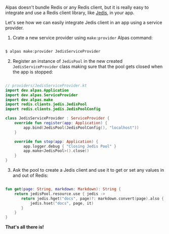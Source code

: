 Alpas doesn't bundle Redis or any Redis client, but it is really easy to integrate and use a Redis client
library, like [Jedis](https://github.com/xetorthio/jedis), in your app.

Let's see how we can easily integrate Jedis client in an app using a service provider.

<div class="ordered-list">

1. Crate a new service provider using `make:provider` Alpas command:

```bash

$ alpas make:provider JedisServiceProvider

```

2. Register an instance of `JedisPool` in the new created `JedisServiceProvider` class making sure that the pool 
gets closed when the app is stopped:

<span class="line-numbers" data-start="8">

```kotlin

// providers/JedisServiceProvider.kt
import dev.alpas.Application
import dev.alpas.ServiceProvider
import dev.alpas.make
import redis.clients.jedis.JedisPool
import redis.clients.jedis.JedisPoolConfig

class JedisServiceProvider : ServiceProvider {
    override fun register(app: Application) {
        app.bind(JedisPool(JedisPoolConfig(), "localhost"))
    }

    override fun stop(app: Application) {
        app.logger.debug { "Closing Jedis Pool" }
        app.make<JedisPool>().close()
    }
}

```

</span>

3. Ask the pool to create a Jedis client and use it to get or set any values in and out of Redis:

<span class="line-numbers" data-start="15">

```kotlin

fun get(page: String, markdown: Markdown): String {
    return jedisPool.resource.use { jedis ->
       return jedis.hget("docs", page)?: markdown.convert(page).also { 
           jedis.hset("docs", page, it) 
       }
    }
}

```

</span>

</div>

**That's all there is!**
